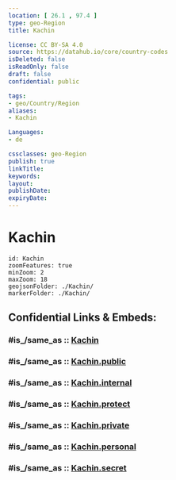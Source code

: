 ```yaml
---
location: [ 26.1 , 97.4 ] 
type: geo-Region
title: Kachin

license: CC BY-SA 4.0
source: https://datahub.io/core/country-codes
isDeleted: false
isReadOnly: false
draft: false
confidential: public

tags:
- geo/Country/Region
aliases:
- Kachin

Languages:
- de

cssclasses: geo-Region
publish: true
linkTitle: 
keywords: 
layout: 
publishDate: 
expiryDate: 
---
```


# Kachin

```leaflet
id: Kachin
zoomFeatures: true 
minZoom: 2 
maxZoom: 18
geojsonFolder: ./Kachin/
markerFolder: ./Kachin/
```


## Confidential Links & Embeds: 

### #is_/same_as :: [Kachin](/_Standards/Earth/Continent/Asia/Asia~South~East/Myanmar/States~Myanmar/Kachin.md) 

### #is_/same_as :: [Kachin.public](/_public/Earth/Continent/Asia/Asia~South~East/Myanmar/States~Myanmar/Kachin.public.md) 

### #is_/same_as :: [Kachin.internal](/_internal/Earth/Continent/Asia/Asia~South~East/Myanmar/States~Myanmar/Kachin.internal.md) 

### #is_/same_as :: [Kachin.protect](/_protect/Earth/Continent/Asia/Asia~South~East/Myanmar/States~Myanmar/Kachin.protect.md) 

### #is_/same_as :: [Kachin.private](/_private/Earth/Continent/Asia/Asia~South~East/Myanmar/States~Myanmar/Kachin.private.md) 

### #is_/same_as :: [Kachin.personal](/_personal/Earth/Continent/Asia/Asia~South~East/Myanmar/States~Myanmar/Kachin.personal.md) 

### #is_/same_as :: [Kachin.secret](/_secret/Earth/Continent/Asia/Asia~South~East/Myanmar/States~Myanmar/Kachin.secret.md)

